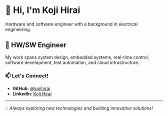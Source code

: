# 👋 Hi, I'm Koji Hirai
Hardware and software engineer with a background in electrical engineering.

## 🔧 HW/SW Engineer
My work spans system design, embedded systems, real-time control, software development, test automation, and cloud infrastructure.

### 📫 Let's Connect!
- **GitHub**: [@kojihirai](https://github.com/kojihirai)
- **LinkedIn**: [Koji Hirai]((https://www.linkedin.com/in/koji-h-5b508414a/))

---
💡 *Always exploring new technologies and building innovative solutions!*
